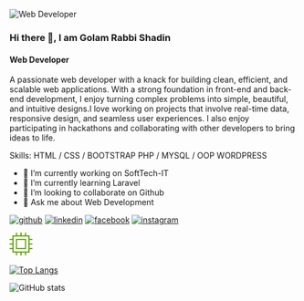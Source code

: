 
![Web Developer](https://media.licdn.com/dms/image/v2/D4D16AQHTtba7Ld1bFw/profile-displaybackgroundimage-shrink_350_1400/profile-displaybackgroundimage-shrink_350_1400/0/1693136394275?e=1733961600&v=beta&t=mBJpBT3KqJeII6rhZiXti4SwdJoU7fP-AnN1FKKj2Ds)
### Hi there 👋, I am Golam Rabbi Shadin
#### Web Developer


A passionate web developer with a knack for building clean, efficient, and scalable web applications. With a strong foundation in front-end and back-end development, I enjoy turning complex problems into simple, beautiful, and intuitive designs.I love working on projects that involve real-time data, responsive design, and seamless user experiences. I also enjoy participating in hackathons and collaborating with other developers to bring ideas to life.

Skills:
 HTML / CSS / BOOTSTRAP PHP / MYSQL / OOP WORDPRESS

- 🔭 I’m currently working on SoftTech-IT 
- 🌱 I’m currently learning Laravel 
- 👯 I’m looking to collaborate on Github 
- 💬 Ask me about Web Development 


[<img src='https://cdn.jsdelivr.net/npm/simple-icons@3.0.1/icons/github.svg' alt='github' height='40'>](https://github.com/ahmedshadin)  [<img src='https://cdn.jsdelivr.net/npm/simple-icons@3.0.1/icons/linkedin.svg' alt='linkedin' height='40'>](https://www.linkedin.com/in/golam-rabbi-shadin-43057928a/)  [<img src='https://cdn.jsdelivr.net/npm/simple-icons@3.0.1/icons/facebook.svg' alt='facebook' height='40'>](https://www.facebook.com/profile.php?id=100009140852190)  [<img src='https://cdn.jsdelivr.net/npm/simple-icons@3.0.1/icons/instagram.svg' alt='instagram' height='40'>](https://www.instagram.com/golamrabbishadin/)  

<a href='https://docs.github.com/en/developers'><img src='https://raw.githubusercontent.com/acervenky/animated-github-badges/master/assets/devbadge.gif' width='40' height='40'></a> 

[![Top Langs](https://github-readme-stats.vercel.app/api/top-langs/?username=ahmedshadin)](https://github.com/anuraghazra/github-readme-stats)

![GitHub stats](https://github-readme-stats.vercel.app/api?username=ahmedshadin&show_icons=true)  

